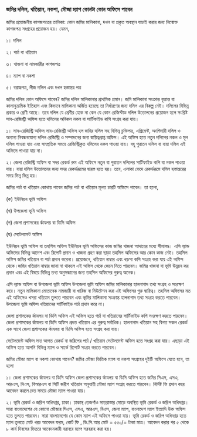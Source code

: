 ### জমির দলিল, খতিয়ান, নকশা, মৌজা ম্যাপ কোনটা কোন অফিসে পাবেন

জমির প্রয়োজনীয় কাগজপত্রের তালিকা:
কোন জমির মালিকানা, দখল বা প্রকৃত অবস্থান যাচাই করার জন্য নিন্মোক্ত কাগজপত্র সংগ্রহের প্রয়োজন হয়। যেমন,

১। দলিল

২। পর্চা বা খতিয়ান

৩। খাজনা বা নামজারীর কাগজপত্র

৪। ম্যাপ বা নকশা

৫। বরাদ্ধপত্র, লীজ দলিল এবং দখল হস্তান্তর পত্র

জমির দলিল কোন অফিসে পাবেন?
জমির দলিল মালিকানার প্রাথমিক প্রমান। জমি মালিকানা সংক্রান্ত বৃত্তান্ত বা কালানুক্রমিক ইতিহাস এবং কিভাবে মালিকানা অর্জিত হয়েছে তা নির্ধারণের জন্য দলিল এর বিকল্প নেই। দলিলের বিভিন্ন প্রকার ও শ্রেণী আছে। তবে দলিল যে শ্রেণীর হোক না কেন যে কোন রেজির্স্টাড দলিল উত্তোলনের প্রয়োজন হলে সংশ্লিষ্ট সাব-রেজিস্ট্রী অফিস হতে দলিলের অবিকল নকল বা সার্টিফাইড কপি সংগ্রহ করা যায়।

১। সাব–রেজিস্ট্রি অফিস
সাব-রেজিস্ট্রী অফিস হল জমির দলিল সহ বিভিন্ন চুক্তিপত্র, এগ্রিমেন্ট, অংশিদারী দলিল ও অন্যন্য নিবন্ধনযোগ্য দলিল রেজিস্ট্রি ও সম্পাদনের জন্য দ্বায়িত্বপ্রাপ্ত অফিস। এই অফিস হতে নতুন দলিলের নকল ও মূল দলিল পাওয়া যায় এবং সাম্প্রতিক সময়ে রেজিস্ট্রিকৃত দলিলের নকল পাওয়া যায়। বহু পুরাতন দলিল বা বায়া দলিল এই অফিসে পাওয়া যায় না।

২। জেলা রেজিস্ট্রি অফিস বা সদর রেকর্ড রুম
এই অফিসে নতুন বা পুরাতন দলিলের সার্টিফাইড কপি বা নকল পাওয়া যায়। বায়া দলিল উত্তোলনের জন্য সদর রেকর্ডরূমের দ্বারস্ত হতে হয়। তবে, এলাকা ভেদে রেকর্ডরূমে দলিল হস্তান্তরের সময় ভিন্ন ভিন্ন হয়।

জমির পর্চা বা খতিয়ান কোথায় পাবেন
জমির পর্চা বা খতিয়ান মূলত চারটি অফিসে পাবেন। তা হলো,

(ক) ইউনিয়ন ভূমি অফিস

(খ) উপজেলা ভূমি অফিস

(গ) জেলা প্রশাসকের র্কাযলয় বা ডিসি অফিস

(ঘ) সেটেলমেন্ট অফিস

ইউনিয়ন ভূমি অফিস বা তহশিল অফিস
ইউনিয়ন ভূমি অফিসের কাজ জমির খাজনা আদায়ের মধ্যে সীমাবদ্ধ। এসি ল্যান্ড অফিসের বিভিন্ন আদেশ এবং রিপোর্ট প্রদান ও খাজনা গ্রহণ করা ছাড়া তহসিল অফিসের আর কোন কাজ নেই। তহসিল অফিস জমির খতিয়ান বা পর্চা প্রদান করেনা। প্রয়োজনে, খতিয়ান নাম্বার এবং খড়সা কপি সংগ্রহ করা যায় এই অফিস থেকে।জমির খতিয়ান নাম্বার জানা না থাকলে এই অফিস থেকে জেনে নিতে পারবেন। জমির খাজনা বা ভূমি উন্নয়ন কর প্রদান এবং এই বিষয়ে বিভিন্ন তথ্য অনুসন্ধানের জন্য তহসিল অফিসের গুরুত্ব অনেক।

এসি ল্যান্ড অফিস বা উপজেলা ভূমি অফিস
উপজেলা ভূমি অফিস জমির মালিকানার হালনাগাদ তথ্য সংগ্রহ ও সংরক্ষণ করে। নতুন মালিকানা মোতাবেক নামজারী বা খারিজ বা মিউটেশন করা এই অফিসের গুরু দ্বায়িত্ব। তহসিল অফিসের মত এই অফিসেও খসরা খতিয়ান তুলতে পারবেন এবং ভূমির মালিকানা সংক্রান্ত হালনাগাদ তথ্য সংগ্রহ করতে পারবেন। উপজেলা ভূমি অফিস খতিয়ানের সার্টিফাইড পর্চা প্রদান করে না।

জেলা প্রশাসকের র্কাযলয় বা ডিসি অফিস
এই অফিস হতে পর্চা বা খতিয়ানের সার্টিফাইড কপি সংরক্ষণ করতে পারবেন। জেলা প্রশাসকের র্কাযলয় বা ডিসি অফিস প্রদত্ত খতিয়ান এর গুরুত্ব সর্বাধিক। হালনাগাদ খতিয়ান সহ বিগত সকল রেকর্ড এক সাথে জেলা প্রশাসকের র্কাযলয় বা ডিসি অফিস হতে সংগ্রহ করা যায়।

সেটেলমেন্ট অফিস
সদ্য আগত রেকর্ড বা জরিপের পর্চা / খতিয়ান সেটেলমেন্ট অফিস হতে সংগ্রহ করা যায়। এছাড়া এই অফিস হতে আপনি বিভিন্ন ম্যাপ ও সার্ভে রিপোর্ট সংগ্রহ করতে পারবেন।

জমির মৌজা ম্যাপ বা নকশা কোথায় পাবেন?
জমির মৌজা ভিত্তিক ম্যাপ বা নকশা সংগ্রহের দুইটি অফিসে যেতে হবে, তা হলো

১। জেলা প্রশাসকের র্কাযলয় বা ডিসি অফিস
জেলা প্রশাসকের র্কাযলয় বা ডিসি অফিস হতে জমির সিএস, এসএ, আরএস, বিএস, বিআরএস বা সিটি জরীপ খতিয়ান অনুযায়ী মৌজা ম্যাপ সংগ্রহ করতে পারবেন। নির্দিষ্ট ফি প্রদান করে আবেদন করলে দ্রুত সময়ে মৌজা ম্যাপ পাওয়া যায়।

২। ভূমি রেকর্ড ও জরিপ অধিদপ্তর, ঢাকা।
ঢাকাস্থ তেজগাঁও সাতরাস্তার মোড়ে অবস্থিত ভূমি রেকর্ড ও জরিপ অধিদপ্তর। সারা বাংলাদেশের যে কোনো মৌজার সিএস, এসএ, আরএস, বিএস, জেলা ম্যাপ, বাংলাদেশ ম্যাপ ইত্যাদি উক্ত অফিস হতে তুলতে পারবেন। সারা বাংলাদেশের যে কোন ম্যাপ এই অফিসে পাওয়া যায়। ভূমি রেকর্ড ও জরিপ অধিদপ্তর হতে ম্যাপ তুলতে মোট খরচ আবেদন ফরম, কোর্ট ফি , ডি.সি.আর মোট = ৫৫০/= টাকা মাত্র। আবেদন করার পর ৫ থেকে ৮ কার্য দিবসের ভিতরে আবেদনকারী বরাবরে ম্যাপ সরবরাহ করা হয়।
